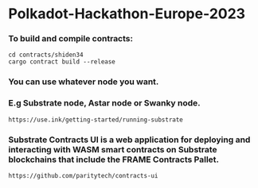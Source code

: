 # Polkadot-Hackathon-Europe-2023

### To build and compile contracts:
```
cd contracts/shiden34
cargo contract build --release
```

### You can use whatever node you want. 
### E.g Substrate node, Astar node or Swanky node.
`https://use.ink/getting-started/running-substrate`

### Substrate Contracts UI is a web application for deploying and interacting with WASM smart contracts on Substrate blockchains that include the FRAME Contracts Pallet.
`https://github.com/paritytech/contracts-ui`
